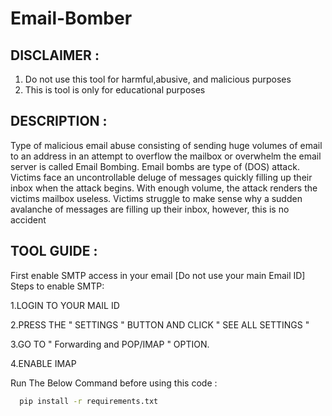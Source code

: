 # Email-Bomber


DISCLAIMER :
------------
1. Do not use this tool for harmful,abusive, and malicious purposes
2. This is tool is only for educational purposes

DESCRIPTION :
-------------
Type of malicious email abuse consisting of sending huge volumes of email to an address in an attempt to overflow the mailbox or overwhelm the email server is called Email Bombing.
Email bombs are type of (DOS) attack. 
Victims face an uncontrollable deluge of messages quickly filling up their inbox when the attack begins. With enough volume, the attack renders the victims mailbox useless. 
Victims struggle to make sense why a sudden avalanche of messages are filling up their inbox, however, this is no accident

TOOL GUIDE :
------------
First enable SMTP access in your email [Do not use your main Email ID]
Steps to enable SMTP:

1.LOGIN TO YOUR MAIL ID

2.PRESS THE " SETTINGS " BUTTON AND CLICK " SEE ALL SETTINGS "

3.GO TO " Forwarding and POP/IMAP " OPTION.

4.ENABLE IMAP

Run The Below Command before using this code :

```bash
  pip install -r requirements.txt
```

